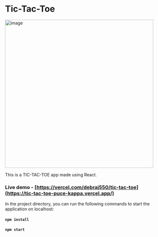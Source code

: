 # Tic-Tac-Toe
<img width="489" alt="image" src="https://github.com/Debraj550/tic-tac-toe/assets/32432161/e16d0491-743f-4eb4-bd1c-ee31ec496cce">

This is a TIC-TAC-TOE app made using React.

### Live demo - [https://vercel.com/debraj550/tic-tac-toe](https://tic-tac-toe-puce-kappa.vercel.app/)
In the project directory, you can run the following commands to start the application on localhost:
#### `npm install`
#### `npm start`


